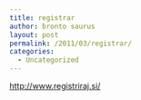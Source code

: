 ```yaml
---
title: registrar
author: bronto saurus
layout: post
permalink: /2011/03/registrar/
categories:
  - Uncategorized
---
```

http://www.registriraj.si/